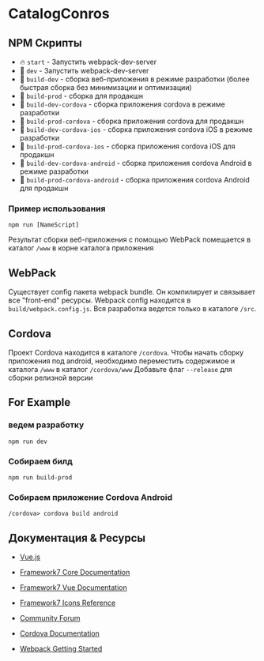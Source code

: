 # CatalogConros

## NPM Скрипты

* 🔥 `start` - Запустить webpack-dev-server
* 🔧 `dev` - Запустить webpack-dev-server
* 🔧 `build-dev` - сборка веб-приложения в режиме разработки (более быстрая сборка без минимизации и оптимизации)
* 🔧 `build-prod` - сборка для продакшн
* 📱 `build-dev-cordova` - сборка приложения cordova в режиме разработки
* 📱 `build-prod-cordova` - сборка приложения cordova для продакшн
* 📱 `build-dev-cordova-ios` - сборка приложения cordova iOS в режиме разработки
* 📱 `build-prod-cordova-ios` - сборка приложения cordova iOS для продакшн
* 📱 `build-dev-cordova-android` - сборка приложения cordova Android в режиме разработки
* 📱 `build-prod-cordova-android` - сборка приложения cordova Android для продакшн

### Пример использования
```
npm run [NameScript]

```
Результат сборки веб-приложения с помощью WebPack помещается в каталог `/www` в корне каталога приложения

## WebPack

Существует config пакета webpack bundle. Он компилирует и связывает все "front-end" ресурсы. 
Webpack config находится в `build/webpack.config.js`.
Вся разработка ведется только в каталоге `/src`. 

## Cordova

Проект Cordova находится в каталоге  `/cordova`. 
Чтобы начать сборку приложения под android, необходимо переместить содержимое и каталога `/www` в каталог `/cordova/www` 
Добавьте флаг `--release` для сборки релизной версии

## For Example
### ведем разработку
```
npm run dev
```
### Собираем билд 
```
npm run build-prod
```

### Собираем приложение Cordova Android
```
/cordova> cordova build android 
```

## Документация & Ресурсы

* [Vue.js](https://ru.vuejs.org/v2/guide/)

* [Framework7 Core Documentation](https://framework7.io/docs/)
* [Framework7 Vue Documentation](https://framework7.io/vue/)
* [Framework7 Icons Reference](https://framework7.io/icons/)
* [Community Forum](https://forum.framework7.io)

* [Cordova Documentation](https://cordova.apache.org/docs/en/latest/)
* [Webpack Getting Started](https://webpack.js.org/guides/getting-started/)
